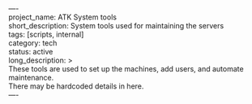 —- <br>
project_name: ATK System tools <br>
short_description: System tools used for maintaining the servers <br>
tags: [scripts, internal] <br>
category: tech <br>
status: active <br>
long_description: > <br>
  These tools are used to set up the machines, add users, and automate maintenance. <br>
  There may be hardcoded details in here. <br>
—-
